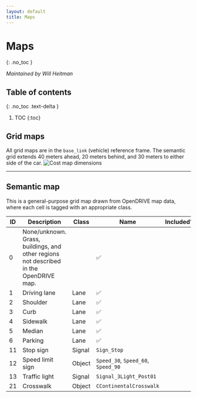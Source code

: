 ```yaml
---
layout: default
title: Maps
---
```


# Maps

{: .no_toc }

_Maintained by Will Heitman_

## Table of contents

{: .no_toc .text-delta }

1. TOC
   {:toc}

## Grid maps

All grid maps are in the `base_link` (vehicle) reference frame. The semantic grid extends 40 meters ahead, 20 meters behind, and 30 meters to either side of the car.
![Cost map dimensions](assets/res/cost_map_size.jpg)

---

## Semantic map

This is a general-purpose grid map drawn from OpenDRIVE map data, where each cell is tagged with an appropriate class.

| ID   | Description                                                  | Class  | Name                               | Included? |
| ---- | ------------------------------------------------------------ | ------ | ---------------------------------- | --------- |
| 0    | None/unknown. Grass, buildings, and other regions not described in the OpenDRIVE map. |        | ✅                                  |           |
| 1    | Driving lane                                                 | Lane   | ✅                                  |           |
| 2    | Shoulder                                                     | Lane   | ✅                                  |           |
| 3    | Curb                                                         | Lane   | ✅                                  |           |
| 4    | Sidewalk                                                     | Lane   | ✅                                  |           |
| 5    | Median                                                       | Lane   | ✅                                  |           |
| 6    | Parking                                                      | Lane   | ✅                                  |           |
| 11   | Stop sign                                                    | Signal | `Sign_Stop`                        |           |
| 12   | Speed limit sign                                             | Object | `Speed_30`, `Speed_60`, `Speed_90` |           |
| 13   | Traffic light                                                | Signal | `Signal_3Light_Post01`             |           |
| 21   | Crosswalk                                                    | Object | `CContinentalCrosswalk`            |           |

